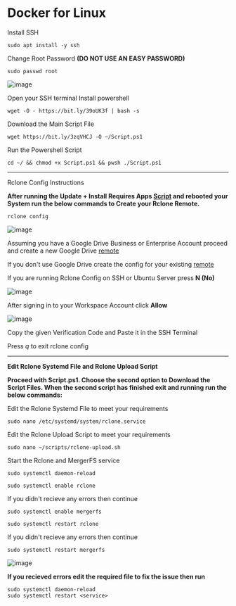 # Docker for Linux 

Install SSH 
```
sudo apt install -y ssh
```

Change Root Password **(DO NOT USE AN EASY PASSWORD)**
```
sudo passwd root
```
![image](https://user-images.githubusercontent.com/90516190/134331678-37104c42-ce77-4c48-8c77-483b5532fb4d.png)

Open your SSH terminal
Install powershell
```
wget -O - https://bit.ly/39oUK3f | bash -s
```
Download the Main Script File
```
wget https://bit.ly/3zqVHCJ -O ~/Script.ps1
```
Run the Powershell Script
```
cd ~/ && chmod +x Script.ps1 && pwsh ./Script.ps1
```
---------------------------------------------------------

Rclone Config Instructions


**After running the Update + Install Requires Apps [Script](https://github.com/sdmanson8/scripts/blob/main/Script%20Files/PrepLinuxForDocker.sh) and rebooted your System run the below commands to Create your Rclone Remote.**

```
rclone config
```
![image](https://user-images.githubusercontent.com/90516190/134173943-32ea4514-e922-43a9-89da-3fee16a4426f.png)

Assuming you have a Google Drive Business or Enterprise Account proceed and create a new Google Drive [remote](https://rclone.org/drive/)

If you don't use Google Drive create the config for your existing [remote](https://rclone.org/overview/)

If you are running Rclone Config on SSH or Ubuntu Server press **N (No)**

![image](https://user-images.githubusercontent.com/90516190/134175801-dce9d5b4-8fef-4073-8e58-df417419dd39.png)

After signing in to your Workspace Account click **Allow**

![image](https://user-images.githubusercontent.com/90516190/134176384-22ccddac-692a-4318-b79c-9bd170d7d6c9.png)

Copy the given Verification Code and Paste it in the SSH Terminal

Press *q* to exit rclone config

-------------------------------------------------------------------------
**Edit Rclone Systemd File and Rclone Upload Script**

**Proceed with Script.ps1. Choose the second option to Download the Script Files. When the second script has finished exit and running run the below commands:**

Edit the Rclone Systemd File to meet your requirements
```
sudo nano /etc/systemd/system/rclone.service
```
Edit the Rclone Upload Script to meet your requirements
```
sudo nano ~/scripts/rclone-upload.sh
```

Start the Rclone and MergerFS service
```
sudo systemctl daemon-reload 
```
```
sudo systemctl enable rclone
```
If you didn't recieve any errors then continue
```
sudo systemctl enable mergerfs
```
```
sudo systemctl restart rclone
```
If you didn't recieve any errors then continue
```
sudo systemctl restart mergerfs
```

![image](https://user-images.githubusercontent.com/90516190/134328805-800c98aa-13be-4a15-bb53-6720dc6d9e29.png)

**If you recieved errors edit the required file to fix the issue then run**
```
sudo systemctl daemon-reload
sudo systemctl restart <service>
```

